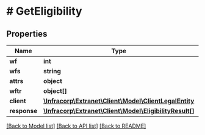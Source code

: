 # # GetEligibility

## Properties

Name | Type | Description | Notes
------------ | ------------- | ------------- | -------------
**wf** | **int** |  | [optional]
**wfs** | **string** |  | [optional]
**attrs** | **object** |  | [optional]
**wftr** | **object[]** |  | [optional]
**client** | [**\Infracorp\Extranet\Client\Model\ClientLegalEntity**](ClientLegalEntity.md) |  | [optional]
**response** | [**\Infracorp\Extranet\Client\Model\EligibilityResult[]**](EligibilityResult.md) |  | [optional]

[[Back to Model list]](../../README.md#models) [[Back to API list]](../../README.md#endpoints) [[Back to README]](../../README.md)
